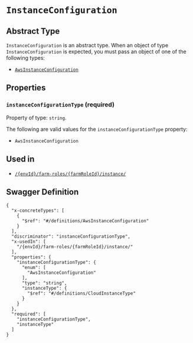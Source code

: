 # `InstanceConfiguration` #




## Abstract Type ##

`InstanceConfiguration` is an abstract type. When an object of type `InstanceConfiguration` is expected, you must pass an object of
one of the following types:

  + [`AwsInstanceConfiguration`](./../definitions/AwsInstanceConfiguration.mkd)




## Properties ##

### `instanceConfigurationType` (required) ###




Property of type: `string`.

 
The following are valid values for the `instanceConfigurationType` property:
  + `AwsInstanceConfiguration`





## Used in ##

  + [`/{envId}/farm-roles/{farmRoleId}/instance/`](./../rest/api/user/v1beta0/{envId}/farm-roles/{farmRoleId}/instance/)

## Swagger Definition ##

    {
      "x-concreteTypes": [
        {
          "$ref": "#/definitions/AwsInstanceConfiguration"
        }
      ], 
      "discriminator": "instanceConfigurationType", 
      "x-usedIn": [
        "/{envId}/farm-roles/{farmRoleId}/instance/"
      ], 
      "properties": {
        "instanceConfigurationType": {
          "enum": [
            "AwsInstanceConfiguration"
          ], 
          "type": "string", 
          "instanceType": {
            "$ref": "#/definitions/CloudInstanceType"
          }
        }
      }, 
      "required": [
        "instanceConfigurationType", 
        "instanceType"
      ]
    }
